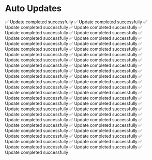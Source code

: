 <h1>Auto Updates</h1>
✅ Update completed successfully
✅ Update completed successfully
✅ Update completed successfully
✅ Update completed successfully
✅ Update completed successfully
✅ Update completed successfully
✅ Update completed successfully
✅ Update completed successfully
✅ Update completed successfully
✅ Update completed successfully
✅ Update completed successfully
✅ Update completed successfully
✅ Update completed successfully
✅ Update completed successfully
✅ Update completed successfully
✅ Update completed successfully
✅ Update completed successfully
✅ Update completed successfully
✅ Update completed successfully
✅ Update completed successfully
✅ Update completed successfully
✅ Update completed successfully
✅ Update completed successfully
✅ Update completed successfully
✅ Update completed successfully
✅ Update completed successfully
✅ Update completed successfully
✅ Update completed successfully
✅ Update completed successfully
✅ Update completed successfully
✅ Update completed successfully
✅ Update completed successfully
✅ Update completed successfully
✅ Update completed successfully
✅ Update completed successfully
✅ Update completed successfully
✅ Update completed successfully
✅ Update completed successfully
✅ Update completed successfully
✅ Update completed successfully
✅ Update completed successfully
✅ Update completed successfully
✅ Update completed successfully
✅ Update completed successfully
✅ Update completed successfully
✅ Update completed successfully
✅ Update completed successfully
✅ Update completed successfully
✅ Update completed successfully
